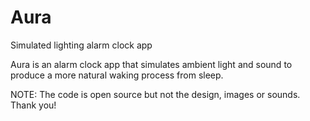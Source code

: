 # Aura
Simulated lighting alarm clock app

Aura is an alarm clock app that simulates ambient light and sound to produce a more natural waking process from sleep.

NOTE: The code is open source but not the design, images or sounds. Thank you!
